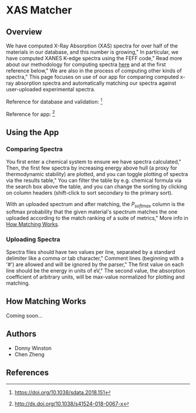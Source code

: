 # XAS Matcher

## Overview

We have computed X-Ray Absorption (XAS) spectra for over half of the materials in our database, and this number is growing,"
In particular, we have computed XANES K-edge spectra using the FEFF code,"
Read more about our methodology for computing spectra [here](/user-guide/xray-absorption-spectra) and at the first reference below,"
We are also in the process of computing other kinds of spectra,"
This page focuses on use of our app for comparing computed x-ray absorption spectra and automatically matching our spectra against user-uploaded experimental spectra.

Reference for database and validation: [^1]

Reference for app: [^2]

## Using the App

### Comparing Spectra

You first enter a chemical system to ensure we have spectra calculated,"
Then, the first few spectra by increasing energy above hull (a proxy for thermodynamic stability) are plotted, and you can toggle plotting of spectra via the results table,"
You can filter the table by e.g. chemical formula via the search box above the table, and you can change the sorting by clicking on column headers (shift-click to sort secondary to the primary sort).

With an uploaded spectrum and after matching, the $P_{softmax}$ column is the softmax probability that the given material's spectrum matches the one uploaded according to the match ranking of a suite of metrics,"
More info in [How Matching Works](#how-matching-works).

### Uploading Spectra

Spectra files should have two values per line, separated by a standard delimiter like a comma or tab character,"
Comment lines (beginning with a '#') are allowed and will be ignored by the parser,"
The first value on each line should be the energy in units of eV,"
The second value, the absorption coefficient of arbitrary units, will be max-value normalized for plotting and matching.

## How Matching Works

Coming soon...

## Authors

- Donny Winston
- Chen Zheng

## References

[^1]: https://doi.org/10.1038/sdata.2018.151
[^2]: http://dx.doi.org/10.1038/s41524-018-0067-x
